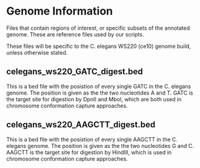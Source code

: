 # Genome Information
Files that contain regions of interest, or specific subsets of the annotated genome. These are reference files used by our scripts. 

These files will be specific to the C. elegans WS220 (ce10) genome build, unless otherwise stated.

## celegans_ws220_GATC_digest.bed
This is a bed file with the posistion of every single GATC in the C. elegans genome. The position is given as the the two nucleotides A and T. GATC is the target site for digestion by DpnII and MboI, which are both used in chromosome conformation capture approaches.  

## celegans_ws220_AAGCTT_digest.bed
This is a bed file with the posistion of every single AAGCTT in the C. elegans genome. The position is given as the the two nucleotides G and C. AAGCTT is the target site for digestion by HindIII, which is used in chromosome conformation capture approaches.  
